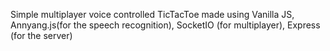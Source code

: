Simple multiplayer voice controlled TicTacToe 
       made using Vanilla JS, Annyang.js(for the speech recognition), SocketIO (for multiplayer), Express (for the server)
